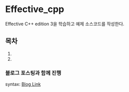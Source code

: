 # Effective_cpp
Effective C++ edition 3을 학습하고 예제 소스코드를 작성한다.

## 목차
   1.
   2.

### 블로그 포스팅과 함께 진행
syntax: [Blog Link](https://redcoder.tistory.com/category/C_C%2B%2B%20%ED%94%84%EB%A1%9C%EA%B7%B8%EB%9E%98%EB%B0%8D/Effective%20C%2B%2B
 )
